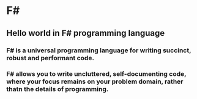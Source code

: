 # F#
## Hello world in F# programming language

### F# is a universal programming language for writing succinct, robust and performant code.

### F# allows you to write uncluttered, self-documenting code, where your focus remains on your problem domain, rather thatn the details of programming.